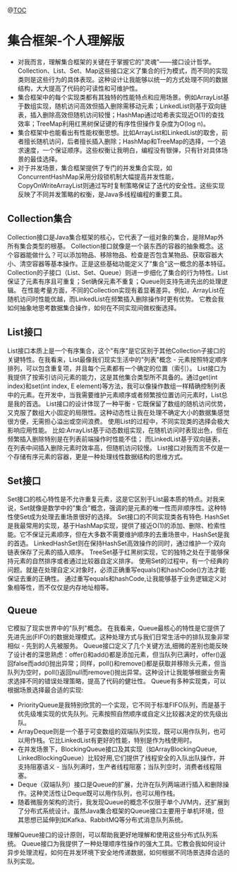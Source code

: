 @[TOC](集合框架)
# 集合框架-个人理解版
- 对我而言，理解集合框架的关键在于掌握它的"灵魂"——接口设计哲学。Collection、List、Set、Map这些接口定义了集合的行为模式，而不同的实现类则是这些行为的具体表现。这种设计让我能够以统一的方式处理不同的数据结构，大大提高了代码的可读性和可维护性。
- 集合框架中的每个实现类都有其独特的性能特点和应用场景。例如ArrayList基于数组实现，随机访问高效但插入删除需移动元素；LinkedList则基于双向链表，插入删除高效但随机访问较慢；HashMap通过哈希表实现近O(1)的查找效率；TreeMap利用红黑树保证键的有序性但操作复杂度为O(log n)。
- 集合框架中也能看出有性能权衡思想。比如ArrayList和LinkedList的取舍，前者擅长随机访问，后者擅长插入删除；HashMap和TreeMap的选择，一个追求速度，一个保证顺序。这些权衡让我明白，编程没有银弹，只有针对具体场景的最佳选择。
- 对于并发场景，集合框架提供了专门的并发集合实现，如ConcurrentHashMap采用分段锁机制大幅提高并发性能，CopyOnWriteArrayList则通过写时复制策略保证了迭代的安全性。这些实现反映了不同并发策略的权衡，是Java多线程编程的重要工具。

## Collection集合
Collection接口是Java集合框架的核心，它代表了一组对象的集合，是除Map外所有集合类型的根基。
Collection接口就像是一个装东西的容器的抽象概念。这个容器能做什么？可以添加物品、移除物品、检查是否包含某物品、获取容器大小、清空容器等基本操作。正是这些基础功能定义了"集合"这一概念的基本特征。
Collection的子接口（List、Set、Queue）则进一步细化了集合的行为特性。List保证了元素有序且可重复；Set确保元素不重复；Queue则支持先进先出的处理逻辑。
在性能考量方面，不同的Collection实现有着显著差异。例如，ArrayList在随机访问时性能优越，而LinkedList在频繁插入删除操作时更有优势。
它教会我如何抽象地思考数据集合操作，如何在不同实现间做权衡选择。

## List接口
List接口本质上是一个有序集合，这个"有序"是它区别于其他Collection子接口的关键特性。在我看来，List最像我们现实生活中的"列表"概念 - 元素按照特定顺序排列，可以包含重复项，并且每个元素都有一个确定的位置（索引）。
List接口为我提供了按索引访问元素的能力，这是其他集合类型所不具备的。通过get(int index)和set(int index, E element)等方法，我可以像操作数组一样精确控制列表中的元素。在开发中，当我需要维护元素顺序或者频繁按位置访问元素时，List总是我的首选。
List接口的设计体现了一种平衡 - 它既保留了数组的随机访问优势，又克服了数组大小固定的局限性。这种动态性让我在处理不确定大小的数据集感觉很方便，无需担心溢出或空间浪费。
使用List的过程中，不同实现类的选择会极大影响应用性能。
比如:ArrayList基于动态数组实现，在随机访问时表现出色，但在频繁插入删除特别是在列表前端操作时性能不佳；
而LinkedList基于双向链表，在列表中间插入删除元素时效率高，但随机访问较慢。
List接口对我而言不仅是一个存储有序元素的容器，更是一种处理线性数据结构的思维方式。

## Set接口
Set接口的核心特性是不允许重复元素，这是它区别于List最本质的特点。对我来说，Set就像是数学中的"集合"概念，强调的是元素的唯一性而非顺序性。这种特性使Set成为处理去重场景很好的选择。
Set接口的不同实现类各有特色.
HashSet是我最常用的实现，基于HashMap实现，提供了接近O(1)的添加、删除、检索性能。它不保证元素顺序，但在大多数不需要维护顺序的去重场景中，HashSet是我的首选。
LinkedHashSet则在保持HashSet高效操作的同时，通过维护一个双向链表保存了元素的插入顺序。
TreeSet基于红黑树实现，它的独特之处在于能够保持元素的自然排序或者通过比较器自定义排序。
使用Set的过程中，有一个经典的问题。就是在处理自定义对象时，必须正确重写equals()和hashCode()方法才能保证去重的正确性。
通过重写equals和hashCode,让我能够基于业务逻辑定义对象相等性，而不仅仅是内存地址相等。

## Queue
它模拟了现实世界中的"队列"概念。
在我看来，Queue最核心的特性是它提供了先进先出(FIFO)的数据处理模式。这种处理方式与我们日常生活中的排队现象非常相似 - 先到的人先被服务。
Queue接口定义了几个关键方法,细微的差别也能反映了设计者的深思熟虑：offer()和add()都是添加元素，但当队列已满时，offer()返回false而add()抛出异常；同样，poll()和remove()都是获取并移除头元素，但当队列为空时，poll()返回null而remove()抛出异常。这种设计让我能够根据业务需求选择不同的错误处理策略，提高了代码的健壮性。
Queue有多种实现类，可以根据场景选择最合适的实现:
- PriorityQueue是我特别欣赏的一个实现，它不同于标准FIFO队列，而是基于优先级堆实现的优先队列。元素按照自然顺序或自定义比较器决定的优先级出队。
- ArrayDeque则是一个基于可变数组的双端队列实现，既可以用作队列，也可以用作栈。它比LinkedList有更好的性能，特别是作为栈使用时。
- 在并发场景下，BlockingQueue接口及其实现（如ArrayBlockingQueue, LinkedBlockingQueue）比较好用,它们提供了线程安全的入队出队操作，并支持阻塞语义 - 当队列满时，生产者线程阻塞；当队列空时，消费者线程阻塞。
- Deque（双端队列）接口是Queue的扩展，允许在队列两端进行插入和删除操作。这种灵活性让Deque既可以用作队列，也可以用作栈。
- 随着微服务架构的流行，我发现Queue的概念不仅限于单个JVM内，还扩展到了分布式系统设计。虽然Java集合框架的Queue接口主要用于单机环境，但其思想已延伸到如Kafka、RabbitMQ等分布式消息队列系统。

理解Queue接口的设计原则，可以帮助我更好地理解和使用这些分布式队列系统。
Queue接口为我提供了一种处理顺序性操作的强大工具。它教会我如何设计异步处理流程，如何在并发环境下安全地传递数据，如何根据不同场景选择合适的队列实现。